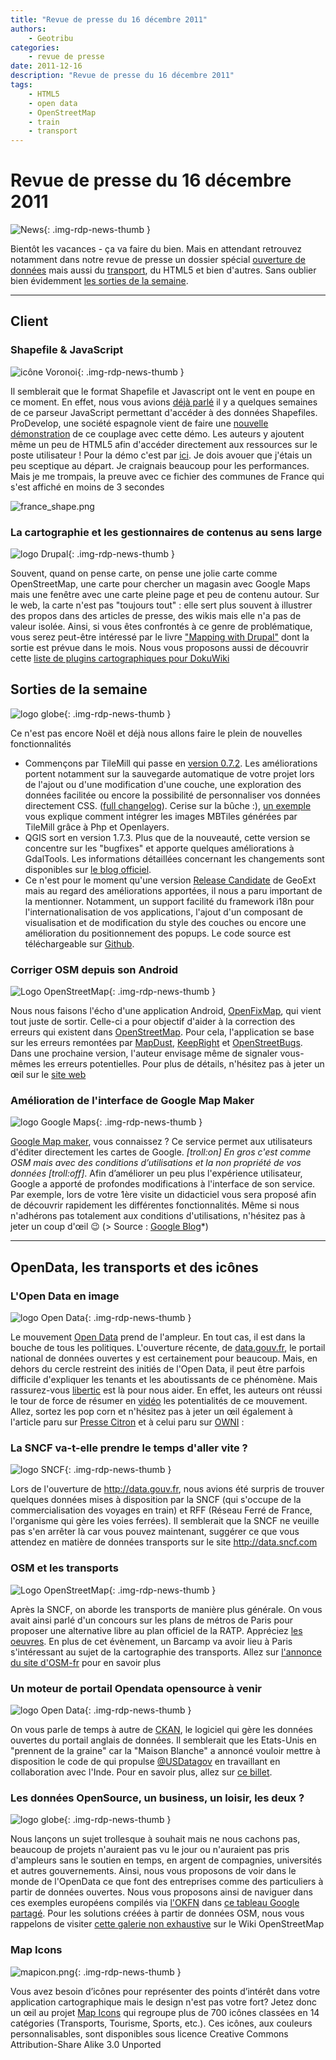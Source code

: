 ```yaml
---
title: "Revue de presse du 16 décembre 2011"
authors:
    - Geotribu
categories:
    - revue de presse
date: 2011-12-16
description: "Revue de presse du 16 décembre 2011"
tags:
    - HTML5
    - open data
    - OpenStreetMap
    - train
    - transport
---
```


# Revue de presse du 16 décembre 2011

![News](https://cdn.geotribu.fr/img/internal/icons-rdp-news/news.png "Icône news générique"){: .img-rdp-news-thumb }

Bientôt les vacances - ça va faire du bien. Mais en attendant retrouvez notamment dans notre revue de presse un dossier spécial [ouverture de données](#news21) mais aussi du [transport](#news22), du HTML5 et bien d'autres. Sans oublier bien évidemment [les sorties de la semaine](#news13).

----

## Client

### Shapefile & JavaScript

![icône Voronoi](https://cdn.geotribu.fr/img/logos-icones/divers/voronoi.png "icône Voronoi"){: .img-rdp-news-thumb }

Il semblerait que le format Shapefile et Javascript ont le vent en poupe en ce moment. En effet, nous vous avions [déjà parlé](http://www.geotribu.net/node/447) il y a quelques semaines de ce parseur JavaScript permettant d'accéder à des données Shapefiles. ProDevelop, une société espagnole vient de faire une [nouvelle démonstration](http://www.prodevelop.es/es/blog/11/12/11/rendering-local-shapefiles-html5) de ce couplage avec cette démo. Les auteurs y ajoutent même un peu de HTML5 afin d'accéder directement aux ressources sur le poste utilisateur ! Pour la démo c'est par [ici](http://www.prodevelop.es/files/fm/public/downloads/jldominguez/shp.html). Je dois avouer que j'étais un peu sceptique au départ. Je craignais beaucoup pour les performances. Mais je me trompais, la preuve avec ce fichier des communes de France qui s'est affiché en moins de 3 secondes

![france_shape.png](http://www.geotribu.net/sites/default/files/Tuto/img/Blog/divers/france_shape.png)

### La cartographie et les gestionnaires de contenus au sens large

![logo Drupal](https://cdn.geotribu.fr/img/logos-icones/logiciels_librairies/drupal.png "logo Drupal"){: .img-rdp-news-thumb }

Souvent, quand on pense carte, on pense une jolie carte comme OpenStreetMap, une carte pour chercher un magasin avec Google Maps mais une fenêtre avec une carte pleine page et peu de contenu autour. Sur le web, la carte n'est pas "toujours tout" : elle sert plus souvent à illustrer des propos dans des articles de presse, des wikis mais elle n'a pas de valeur isolée. Ainsi, si vous êtes confrontés à ce genre de problématique, vous serez peut-être intéressé par le livre ["Mapping with Drupal"](http://shop.oreilly.com/product/0636920021230.do) dont la sortie est prévue dans le mois. Nous vous proposons aussi de découvrir cette [liste de plugins cartographiques pour DokuWiki](http://dokuwikispatial.sourceforge.net/dokuwiki/start)

## Sorties de la semaine

![logo globe](https://cdn.geotribu.fr/img/internal/icons-rdp-news/world.png "Icône de globe"){: .img-rdp-news-thumb }

Ce n'est pas encore Noël et déjà nous allons faire le plein de nouvelles fonctionnalités

* Commençons par TileMill qui passe en [version 0.7.2](http://developmentseed.org/blog/2011/dec/12/tilemill-072-released/). Les améliorations portent notamment sur la sauvegarde automatique de votre projet lors de l'ajout ou d'une modification d'une couche, une exploration des données facilitée ou encore la possibilité de personnaliser vos données directement CSS. ([full changelog](http://mapbox.com/tilemill/docs/changelog/)). Cerise sur la bûche :), [un exemple](http://t.co/aKx86yCl) vous explique comment intégrer les images MBTiles générées par TileMill grâce à Php et Openlayers.
* QGIS sort en version 1.7.3. Plus que de la nouveauté, cette version se concentre sur les "bugfixes" et apporte quelques améliorations à GdalTools. Les informations détaillées concernant les changements sont disponibles sur [le blog officiel](https://www.qgis.org/en/about-qgis/qgis-releases.html).
* Ce n'est pour le moment qu'une version [Release Candidate](http://geoext.blogspot.com/2011/12/geoext-11-rc1-released.html) de GeoExt mais au regard des améliorations apportées, il nous a paru important de la mentionner. Notamment, un support facilité du framework i18n pour l'internationalisation de vos applications, l'ajout d'un composant de visualisation et de modification du style des couches ou encore une amélioration du positionnement des popups. Le code source est téléchargeable sur [Github](http://github.com/geoext/geoext).

### Corriger OSM depuis son Android

![Logo OpenStreetMap](https://cdn.geotribu.fr/img/logos-icones/OpenStreetMap/Openstreetmap.png "logo OpenStreetMap"){: .img-rdp-news-thumb }

Nous nous faisons l'écho d'une application Android, [OpenFixMap](https://market.android.com/details?id=net.bmaron.openfixmap), qui vient tout juste de sortir. Celle-ci a pour objectif d'aider à la correction des erreurs qui existent dans [OpenStreetMap](https://www.openstreetmap.org/). Pour cela, l'application se base sur les erreurs remontées par [MapDust](http://www.mapdust.com/), [KeepRight](http://keepright.ipax.at/) et [OpenStreetBugs](http://openstreetbugs.schokokeks.org/). Dans une prochaine version, l'auteur envisage même de signaler vous-mêmes les erreurs potentielles. Pour plus de détails, n'hésitez pas à jeter un œil sur le [site web](http://openfixmap.bmaron.net/)

### Amélioration de l'interface de Google Map Maker

![logo Google Maps](https://cdn.geotribu.fr/img/logos-icones/entreprises_association/google/google_maps.png "logo Google Maps"){: .img-rdp-news-thumb }

[Google Map maker](http://www.google.com/mapmaker?hl=fr), vous connaissez ? Ce service permet aux utilisateurs d'éditer directement les cartes de Google. *[troll:on] En gros c'est comme OSM mais avec des conditions d’utilisations et la non propriété de vos données [troll:off]*. Afin d’améliorer un peu plus l'expérience utilisateur, Google a apporté de profondes modifications à l'interface de son service. Par exemple, lors de votre 1ère visite un didacticiel vous sera proposé afin de découvrir rapidement les différentes fonctionnalités. Même si nous n'adhérons pas totalement aux conditions d'utilisations, n'hésitez pas à jeter un coup d'œil :wink: (> Source : [Google Blog](http://google-latlong.blogspot.com/2011/12/mapping-made-easier-with-new-google-map.html)*)

----

## OpenData, les transports et des icônes

### L'Open Data en image

![logo Open Data](https://cdn.geotribu.fr/img/logos-icones/divers/opendata.jpg "logo Open Data"){: .img-rdp-news-thumb }

Le mouvement [Open Data](https://fr.wikipedia.org/wiki/Donn%C3%A9es_ouvertes) prend de l'ampleur. En tout cas, il est dans la bouche de tous les politiques. L'ouverture récente, de [data.gouv.fr](http://www.data.gouv.fr/), le portail national de données ouvertes y est certainement pour beaucoup. Mais, en dehors du cercle restreint des initiés de l'Open Data, il peut être parfois difficile d'expliquer les tenants et les aboutissants de ce phénomène. Mais rassurez-vous [libertic](https://libertic.wordpress.com/libertic/) est là pour nous aider. En effet, les auteurs ont réussi le tour de force de résumer en [vidéo](https://libertic.wordpress.com/2011/12/12/le-film-de-lopen-data/) les potentialités de ce mouvement. Allez, sortez les pop corn et n'hésitez pas à jeter un œil également à l'article paru sur [Presse Citron](http://www.presse-citron.net/lopen-data-seduit-le-gouvernement-francais) et à celui paru sur [OWNI](http://owni.fr/2011/12/10/la-france-entrouverte-transparence-open-gov-open-data-etalab/) :

### La SNCF va-t-elle prendre le temps d'aller vite ?

![logo SNCF](https://cdn.geotribu.fr/img/logos-icones/entreprises_association/sncf.png "logo SNCF"){: .img-rdp-news-thumb }

Lors de l'ouverture de <http://data.gouv.fr>, nous avions été surpris de trouver quelques données mises à disposition par la SNCF (qui s'occupe de la commercialisation des voyages en train) et RFF (Réseau Ferré de France, l'organisme qui gère les voies ferrées). Il semblerait que la SNCF ne veuille pas s'en arrêter là car vous pouvez maintenant, suggérer ce que vous attendez en matière de données transports sur le site <http://data.sncf.com>

### OSM et les transports

![Logo OpenStreetMap](https://cdn.geotribu.fr/img/logos-icones/OpenStreetMap/Openstreetmap.png "logo OpenStreetMap"){: .img-rdp-news-thumb }

Après la SNCF, on aborde les transports de manière plus générale. On vous avait ainsi parlé d'un concours sur les plans de métros de Paris pour proposer une alternative libre au plan officiel de la RATP. Appréciez [les oeuvres](http://www.checkmymap.fr/creation-design/carte-metro-paris). En plus de cet évènement, un Barcamp va avoir lieu à Paris s'intéressant au sujet de la cartographie des transports. Allez sur [l'annonce du site d'OSM-fr](http://www.openstreetmap.fr/barcamp-2011-12-20-paris) pour en savoir plus

### Un moteur de portail Opendata opensource à venir

![logo Open Data](https://cdn.geotribu.fr/img/logos-icones/divers/opendata.jpg "logo Open Data"){: .img-rdp-news-thumb }

On vous parle de temps à autre de [CKAN](http://ckan.org/), le logiciel qui gère les données ouvertes du portail anglais de données. Il semblerait que les Etats-Unis en "prennent de la graine" car la "Maison Blanche" a annoncé vouloir mettre à disposition le code de qui propulse [@USDatagov](https://twitter.com/#!/USDatagov) en travaillant en collaboration avec l'Inde. Pour en savoir plus, allez sur [ce billet](http://radar.oreilly.com/2011/12/data-gov-open-source.html).

### Les données OpenSource, un business, un loisir, les deux ?

![logo globe](https://cdn.geotribu.fr/img/internal/icons-rdp-news/world.png "Icône de globe"){: .img-rdp-news-thumb }

Nous lançons un sujet trollesque à souhait mais ne nous cachons pas, beaucoup de projets n'auraient pas vu le jour ou n'auraient pas pris d'ampleurs sans le soutien en temps, en argent de compagnies, universités et autres gouvernements. Ainsi, nous vous proposons de voir dans le monde de l'OpenData ce que font des entreprises comme des particuliers à partir de données ouvertes. Nous vous proposons ainsi de naviguer dans ces exemples européens compilés via [l'OKFN](http://okfn.org/) dans [ce tableau Google partagé](https://docs.google.com/spreadsheet/ccc?key=0Ams8fpz2_77XdEV0Q0VWQjJ6SXd0X0xOTi0tdUdHUXc#gid=0). Pour les solutions créées à partir de données OSM, nous vous rappelons de visiter [cette galerie non exhaustive](https://wiki.openstreetmap.org/wiki/List_of_OSM_based_Services) sur le Wiki OpenStreetMap

### Map Icons

![mapicon.png](https://cdn.geotribu.fr/img/Blog/mapicon.png){: .img-rdp-news-thumb }

Vous avez besoin d’icônes pour représenter des points d’intérêt dans votre application cartographique mais le design n'est pas votre fort? Jetez donc un œil au projet [Map Icons](http://mapicons.nicolasmollet.com/) qui regroupe plus de 700 icônes classées en 14 catégories (Transports, Tourisme, Sports, etc.). Ces icônes, aux couleurs personnalisables, sont disponibles sous licence Creative Commons Attribution-Share Alike 3.0 Unported
